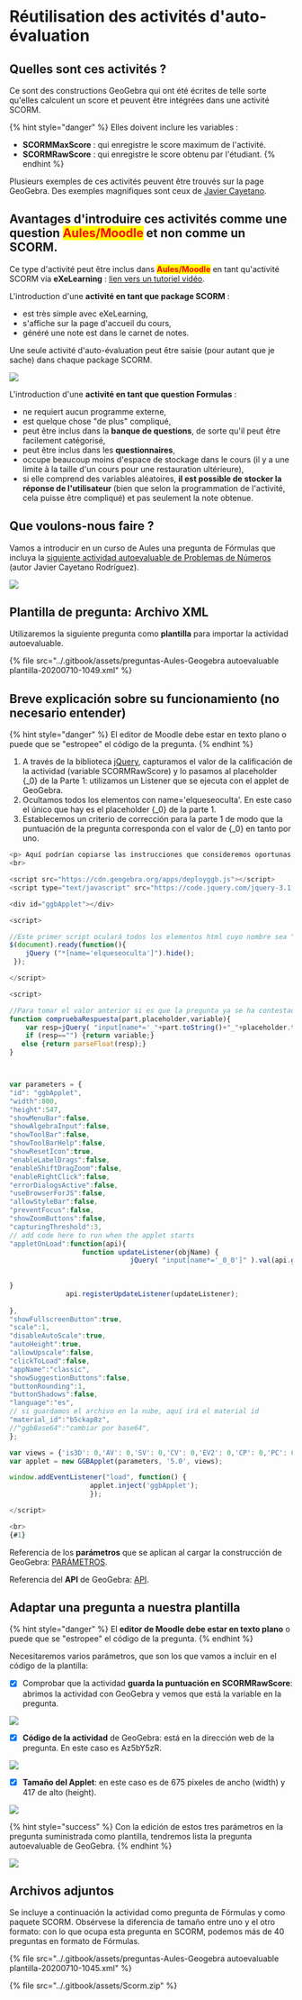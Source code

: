 # Réutilisation des activités d'auto-évaluation

## Quelles sont ces activités ?

Ce sont des constructions GeoGebra qui ont été écrites de telle sorte qu'elles calculent un score et peuvent être intégrées dans une activité SCORM.

{% hint style="danger" %}
Elles doivent inclure les variables :

* **SCORMMaxScore** : qui enregistre le score maximum de l'activité.
* **SCORMRawScore** : qui enregistre le score obtenu par l'étudiant.
{% endhint %}

Plusieurs exemples de ces activités peuvent être trouvés sur la page GeoGebra. Des exemples magnifiques sont ceux de [Javier Cayetano](https://www.geogebra.org/u/javier+cayetano).

## Avantages d'introduire ces activités comme une question <mark style="color:red;">Aules/Moodle</mark> et non comme un SCORM.

Ce type d'activité peut être inclus dans <mark style="color:red;">**Aules/Moodle**</mark> en tant qu'activité SCORM via **eXeLearning** : [lien vers un tutoriel vidéo](https://www.youtube.com/watch?v=1F9pFOCnZAY).

L'introduction d'une **activité en tant que package SCORM** :

* est très simple avec eXeLearning,
* s'affiche sur la page d'accueil du cours,
* généré une note est dans le carnet de notes.

Une seule activité d'auto-évaluation peut être saisie (pour autant que je sache) dans chaque package SCORM.

![](<../.gitbook/assets/image (47).png>)

L'introduction d'une **activité en tant que question Formulas** :

* ne requiert aucun programme externe,
* est quelque chose "de plus" compliqué,
* peut être inclus dans la **banque de questions**, de sorte qu'il peut être facilement catégorisé,
* peut être inclus dans les **questionnaires**,
* occupe beaucoup moins d'espace de stockage dans le cours (il y a une limite à la taille d'un cours pour une restauration ultérieure),
* si elle comprend des variables aléatoires, **il est possible de stocker la réponse de l'utilisateur** (bien que selon la programmation de l'activité, cela puisse être compliqué) et pas seulement la note obtenue.

## Que voulons-nous faire ?

Vamos a introducir en un curso de Aules una pregunta de Fórmulas que incluya la [siguiente actividad autoevaluable de Problemas de Números](https://www.geogebra.org/m/Az5bY5zR) (autor Javier Cayetano Rodríguez).

![](<../.gitbook/assets/image (80).png>)

## Plantilla de pregunta: Archivo XML

Utilizaremos la siguiente pregunta como **plantilla** para importar la actividad autoevaluable.

{% file src="../.gitbook/assets/preguntas-Aules-Geogebra autoevaluable plantilla-20200710-1049.xml" %}

## Breve explicación sobre su funcionamiento (no necesario entender)

{% hint style="danger" %}
El editor de Moodle debe estar en texto plano o puede que se "estropee" el código de la pregunta.
{% endhint %}

1. A través de la biblioteca [jQuery](https://jquery.com/), capturamos el valor de la calificación de la actividad (variable SCORMRawScore) y lo pasamos al placeholder {\_0} de la Parte 1: utilizamos un Listener que se ejecuta con el applet de GeoGebra.
2. Ocultamos todos los elementos con name='elqueseoculta'. En este caso el único que hay es el placeholder {\_0} de la parte 1.
3. Establecemos un criterio de corrección para la parte 1 de modo que la puntuación de la pregunta corresponda con el valor de {\_0} en tanto por uno.

```javascript
<p> Aquí podrían copiarse las instrucciones que consideremos oportunas.</p>
<br>

<script src="https://cdn.geogebra.org/apps/deployggb.js"></script>
<script type="text/javascript" src="https://code.jquery.com/jquery-3.1.0.min.js"></script>

<div id="ggbApplet"></div>

<script>

//Este primer script oculará todos los elementos html cuyo nombre sea "elquesoculta"
$(document).ready(function(){
    jQuery ("*[name='elqueseoculta']").hide();
 });

</script>

<script>

//Para tomar el valor anterior si es que la pregunta ya se ha contestado, no se usa en esta pregunta
function compruebaRespuesta(part,placeholder,variable){
    var resp=jQuery( "input[name*='_"+part.toString()+"_"+placeholder.toString()+"']" ).val();
    if (resp=="") {return variable;}
   else {return parseFloat(resp);}
}



var parameters = {
"id": "ggbApplet",
"width":800,
"height":547,
"showMenuBar":false,
"showAlgebraInput":false,
"showToolBar":false,
"showToolBarHelp":false,
"showResetIcon":true,
"enableLabelDrags":false,
"enableShiftDragZoom":false,
"enableRightClick":false,
"errorDialogsActive":false,
"useBrowserForJS":false,
"allowStyleBar":false,
"preventFocus":false,
"showZoomButtons":false,
"capturingThreshold":3,
// add code here to run when the applet starts
"appletOnLoad":function(api){
                  function updateListener(objName) {                                     
                              jQuery( "input[name*='_0_0']" ).val(api.getValue('SCORMRawScore'));
                              
                                                                
}
              api.registerUpdateListener(updateListener);
            
},
"showFullscreenButton":true,
"scale":1,
"disableAutoScale":true,
"autoHeight":true,
"allowUpscale":false,
"clickToLoad":false,
"appName":"classic",
"showSuggestionButtons":false,
"buttonRounding":1,
"buttonShadows":false,
"language":"es",
// si guardamos el archivo en la nube, aquí irá el material id
"material_id":"b5ckap8z",
//"ggbBase64":"cambiar por base64",
};

var views = {'is3D': 0,'AV': 0,'SV': 0,'CV': 0,'EV2': 0,'CP': 0,'PC': 0,'DA': 0,'FI': 0,'macro': 0};
var applet = new GGBApplet(parameters, '5.0', views);

window.addEventListener("load", function() {
                    applet.inject('ggbApplet');
                    });

</script>

<br>
{#1}
```

Referencia de los **parámetros** que se aplican al cargar la construcción de GeoGebra: [PARÁMETROS](https://wiki.geogebra.org/en/Reference:GeoGebra\_App\_Parameters).

Referencia del **API** de GeoGebra: [API](https://wiki.geogebra.org/en/Reference:GeoGebra\_Apps\_API).

## Adaptar una pregunta a nuestra plantilla

{% hint style="danger" %}
El **editor de Moodle debe estar en texto plano** o puede que se "estropee" el código de la pregunta.
{% endhint %}

Necesitaremos varios parámetros, que son los que vamos a incluir en el código de la plantilla:

* [x] Comprobar que la actividad **guarda la puntuación en SCORMRawScore**: abrimos la actividad con GeoGebra y vemos que está la variable en la pregunta.

![](../.gitbook/assets/verSCORMRawScore.gif)

* [x] **Código de la actividad** de GeoGebra: está en la dirección web de la pregunta. En este caso es Az5bY5zR.

![](<../.gitbook/assets/image (50).png>)

* [x] **Tamaño del Applet**: en este caso es de 675 pixeles de ancho (width) y 417 de alto (height).

![](../.gitbook/assets/tamaño.gif)

{% hint style="success" %}
Con la edición de estos tres parámetros en la pregunta suministrada como plantilla, tendremos lista la pregunta autoevaluable de GeoGebra.
{% endhint %}

![](../.gitbook/assets/edicion.gif)

## Archivos adjuntos

Se incluye a continuación la actividad como pregunta de Fórmulas y como paquete SCORM. Obsérvese la diferencia de tamaño entre uno y el otro formato: con lo que ocupa esta pregunta en SCORM, podemos más de 40 preguntas en formato de Fórmulas.

{% file src="../.gitbook/assets/preguntas-Aules-Geogebra autoevaluable plantilla-20200710-1045.xml" %}

{% file src="../.gitbook/assets/Scorm.zip" %}
